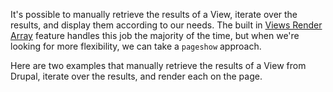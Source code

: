 It's possible to manually retrieve the results of a View, iterate over the results, and display them according to our needs. The built in [Views Render Array](Views_Render_Array) feature handles this job the majority of the time, but when we're looking for more flexibility, we can take a `pageshow` approach.

Here are two examples that manually retrieve the results of a View from Drupal, iterate over the results, and render each on the page.